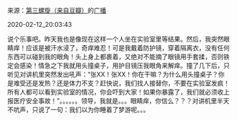 来源：[第三螺旋（来自豆瓣）](https://www.douban.com/people/3829734/)的[广播](https://www.douban.com/people/3829734/status/2806817978/)


2020-02-12_20:03:43


说个乐事吧。昨天我也是像现在这样一个人坐在实验室里等结果。然后，我突然眼睛痒！应该是被汗水浸了，奇痒难忍！可是我戴着防护镜，穿着隔离衣，没有任何东西可以碰到我的眼角！头上身上都裹着，又绝对不能摘了眼镜用手套揉，否则铁定会感染！情急之下我就用头撞桌子，用护目镜压我眼角来解痒。撞了几下后，只听见对讲机里突然发出吼声：“张XX！张XX！你在干嘛？为什么用头撞桌子？你是难受还是发热？还是体力不支？赶快说，我们找人接替你，不要在实验室发疯！所有人都可以看到实验室的情况，你会吓到大家！如果你暴露了，我们就必须收上报医疗安全事故！”。。。。。。领导，我就是。。。眼睛痒，你信么？？？对讲机里半天不吭声，只说了一句：我们以为你睡着了梦游呢。。。
